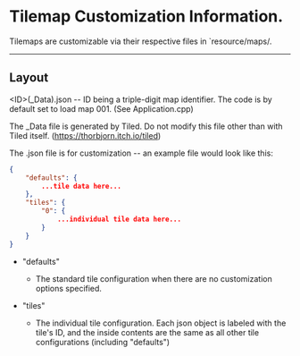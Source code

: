 # Tilemap Customization Information.

Tilemaps are customizable via their respective files in `resource/maps/.

---------------

## Layout

\<ID\>(_Data).json -- ID being a triple-digit map identifier. The code is by default set to load map 001. (See Application.cpp)

The _Data file is generated by Tiled. Do not modify this file other than with Tiled itself. (https://thorbjorn.itch.io/tiled)

The <ID>.json file is for customization -- an example file would look like this:
```json
{
	"defaults": {
		...tile data here...
	},
	"tiles": {
		"0": {
			...individual tile data here...
		}
	}
}
```
* "defaults"
	* The standard tile configuration when there are no customization options specified.

* "tiles"
	* The individual tile configuration. Each json object is labeled with the tile's ID, and the inside contents are the same as all other tile configurations (including "defaults")